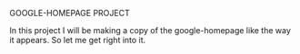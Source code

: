 GOOGLE-HOMEPAGE PROJECT

In this project I will be making a copy of the google-homepage like the way it appears.
So let me get right into it.